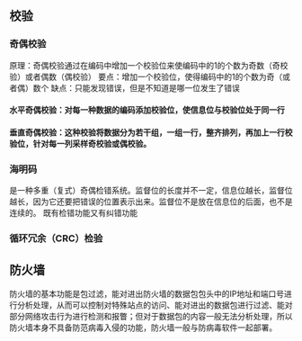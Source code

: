 
## 校验
### 奇偶校验
原理：奇偶校验通过在编码中增加一个校验位来使编码中的1的个数为奇数（奇校验）或者偶数（偶校验）
要点：增加一个校验位，使得编码中的1的个数为奇（或者偶）数个
缺点：只能发现错误，但是不知道是哪一位发生了错误

#### 水平奇偶校验：对每一种数据的编码添加校验位，使信息位与校验位处于同一行
#### 垂直奇偶校验：这种校验将数据分为若干组，一组一行，整齐排列，再加上一行校验位，针对每一列采样奇校验或偶校验。

### 海明码
是一种多重（复式）奇偶检错系统。监督位的长度并不一定，信息位越长，监督位越长，因为它还要把错误的位置表示出来。监督位不是放在信息位的后面，也不是连续的。
既有检错功能又有纠错功能

### 循环冗余（CRC）检验


## 防火墙
防火墙的基本功能是包过滤，能对进出防火墙的数据包包头中的IP地址和端口号进行分析处理，从而可以控制对特殊站点的访问、能对进出的数据包进行过滤、能对部分网络攻击行为进行检测和报瞥；但对于数据包的内容一般无法分析处理，所以防火墙本身不具备防范病毒入侵的功能，防火墙一般与防病毒软件一起部署。